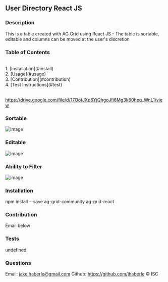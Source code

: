 
  
  ## User Directory React JS

  ### Description
  This is a table created with AG Grid using React JS - The table is sortable, editable and columns can be moved at the user's discretion

  ### Table of Contents 
  <br>
  1. [Installation](#install)<br>
  2. [Usage](#usage)<br>
  3. [Contribution](#contribution)<br>
  4. [Test Instructions](#test)<br>
  <br>
  
  https://drive.google.com/file/d/17OotJXp6YjQhgoJfi6Mg3k60heq_WnL1/view
  
  
  ### Sortable
  
  ![image](https://user-images.githubusercontent.com/59548398/100495651-d2bd7e00-310a-11eb-95d1-9a1ed8dbdec8.png)
  
  ### Editable
  
  ![image](https://user-images.githubusercontent.com/59548398/100495683-229c4500-310b-11eb-83e0-98590efc63be.png)
  
  ### Ability to Filter
  
  ![image](https://user-images.githubusercontent.com/59548398/100495697-4a8ba880-310b-11eb-9bf3-0974ca1cdd62.png)

  <a name="install"></a> 
  ### Installation
  npm install --save ag-grid-community ag-grid-react


  

  <a name="contribution"></a>
  ### Contribution
  Email below

  <a name="test"></a>
  ### Tests
  undefined

  ### Questions

  Email: jake.haberle@gmail.com
  Github: https://github.com/jhaberle
  © ISC 
